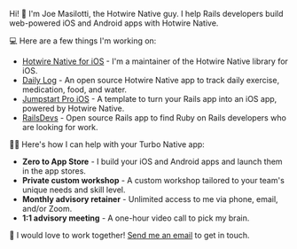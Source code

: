 Hi! 👋 I'm Joe Masilotti, the Hotwire Native guy. I help Rails developers build web-powered iOS and Android apps with Hotwire Native.

💻 Here are a few things I'm working on:

* [Hotwire Native for iOS](https://github.com/hotwired/hotwire-native-ios) - I'm a maintainer of the Hotwire Native library for iOS.
* [Daily Log](https://github.com/joemasilotti/daily-log) - An open source Hotwire Native app to track daily exercise, medication, food, and water.
* [Jumpstart Pro iOS](https://jumpstartrails.com/ios) - A template to turn your Rails app into an iOS app, powered by Hotwire Native.
* [RailsDevs](https://railsdevs.com) - Open source Rails app to find Ruby on Rails developers who are looking for work.

👨‍💻 Here's how I can help with your Turbo Native app:

* **Zero to App Store** - I build your iOS and Android apps and launch them in the app stores.
* **Private custom workshop** - A custom workshop tailored to your team's unique needs and skill level.
* **Monthly advisory retainer** - Unlimited access to me via phone, email, and/or Zoom.
* **1:1 advisory meeting** - A one-hour video call to pick my brain.

💌 I would love to work together! [Send me an email](mailto:joe@masilotti.com) to get in touch.
